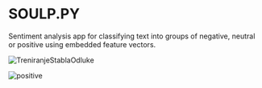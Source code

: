 # SOULP.PY
Sentiment analysis app for classifying text into groups of negative, neutral or positive using embedded feature vectors.

![TreniranjeStablaOdluke](https://user-images.githubusercontent.com/110941477/222780545-525915a1-0cc1-466c-8a09-36180a973b23.png)

![positive](https://user-images.githubusercontent.com/110941477/222780594-4b78d671-9ed6-4903-bec3-744b377b3991.png)

